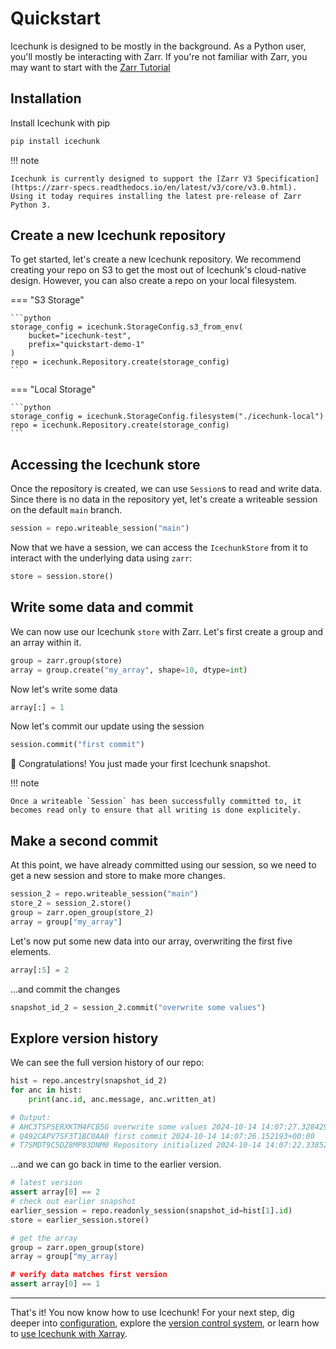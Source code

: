 # Quickstart

Icechunk is designed to be mostly in the background.
As a Python user, you'll mostly be interacting with Zarr.
If you're not familiar with Zarr, you may want to start with the [Zarr Tutorial](https://zarr.readthedocs.io/en/latest/tutorial.html)

## Installation

Install Icechunk with pip

```python
pip install icechunk
```

!!! note

    Icechunk is currently designed to support the [Zarr V3 Specification](https://zarr-specs.readthedocs.io/en/latest/v3/core/v3.0.html).
    Using it today requires installing the latest pre-release of Zarr Python 3.


## Create a new Icechunk repository

To get started, let's create a new Icechunk repository.
We recommend creating your repo on S3 to get the most out of Icechunk's cloud-native design.
However, you can also create a repo on your local filesystem.

=== "S3 Storage"

    ```python
    storage_config = icechunk.StorageConfig.s3_from_env(
        bucket="icechunk-test",
        prefix="quickstart-demo-1"
    )
    repo = icechunk.Repository.create(storage_config)
    ```

=== "Local Storage"

    ```python
    storage_config = icechunk.StorageConfig.filesystem("./icechunk-local")
    repo = icechunk.Repository.create(storage_config)
    ```

## Accessing the Icechunk store

Once the repository is created, we can use `Session`s to read and write data. Since there is no data in the repository yet, 
let's create a writeable session on the default `main` branch.

```python
session = repo.writeable_session("main")
```

Now that we have a session, we can access the `IcechunkStore` from it to interact with the underlying data using `zarr`:

```python
store = session.store()
```

## Write some data and commit

We can now use our Icechunk `store` with Zarr.
Let's first create a group and an array within it.

```python
group = zarr.group(store)
array = group.create("my_array", shape=10, dtype=int)
```

Now let's write some data

```python
array[:] = 1
```

Now let's commit our update using the session

```python
session.commit("first commit")
```

🎉 Congratulations! You just made your first Icechunk snapshot.

!!! note

    Once a writeable `Session` has been successfully committed to, it becomes read only to ensure that all writing is done explicitely.


## Make a second commit

At this point, we have already committed using our session, so we need to get a new session and store to make more changes. 

```python
session_2 = repo.writeable_session("main")
store_2 = session_2.store()
group = zarr.open_group(store_2)
array = group["my_array"]
```

Let's now put some new data into our array, overwriting the first five elements.

```python
array[:5] = 2
```

...and commit the changes

```python
snapshot_id_2 = session_2.commit("overwrite some values")
```

## Explore version history

We can see the full version history of our repo:

```python
hist = repo.ancestry(snapshot_id_2)
for anc in hist:
    print(anc.id, anc.message, anc.written_at)

# Output:
# AHC3TSP5ERXKTM4FCB5G overwrite some values 2024-10-14 14:07:27.328429+00:00
# Q492CAPV7SF3T1BC0AA0 first commit 2024-10-14 14:07:26.152193+00:00
# T7SMDT9C5DZ8MP83DNM0 Repository initialized 2024-10-14 14:07:22.338529+00:00
```

...and we can go back in time to the earlier version.

```python
# latest version
assert array[0] == 2
# check out earlier snapshot
earlier_session = repo.readonly_session(snapshot_id=hist[1].id)
store = earlier_session.store()

# get the array
group = zarr.open_group(store)
array = group["my_array]

# verify data matches first version
assert array[0] == 1
```

---

That's it! You now know how to use Icechunk!
For your next step, dig deeper into [configuration](./configuration.md),
explore the [version control system](./version-control.md), or learn how to
[use Icechunk with Xarray](./xarray.md).
